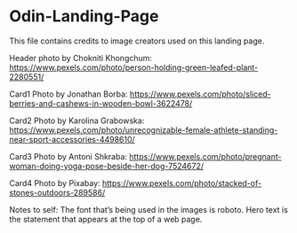# Odin-Landing-Page

This file contains credits to image creators used on this landing page.

Header photo by Chokniti Khongchum: https://www.pexels.com/photo/person-holding-green-leafed-plant-2280551/

Card1 Photo by Jonathan Borba: https://www.pexels.com/photo/sliced-berries-and-cashews-in-wooden-bowl-3622478/

Card2 Photo by Karolina Grabowska: https://www.pexels.com/photo/unrecognizable-female-athlete-standing-near-sport-accessories-4498610/

Card3 Photo by Antoni Shkraba: https://www.pexels.com/photo/pregnant-woman-doing-yoga-pose-beside-her-dog-7524672/

Card4 Photo by Pixabay: https://www.pexels.com/photo/stacked-of-stones-outdoors-289586/

Notes to self:
The font that’s being used in the images is roboto.
Hero text is the statement that appears at the top of a web page.
